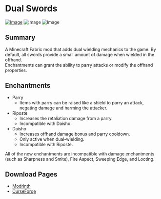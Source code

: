 # Dual Swords
[![Image](https://img.shields.io/badge/license-Apache2.0-orange?style=flat-square)](https://github.com/Provismet/Dual-Swords/blob/1.20/LICENSE)
![Image](https://img.shields.io/badge/environment-both-4caf50?style=flat-square)
![Image](https://img.shields.io/badge/mod%20loader-fabric-d64541?style=flat-square)

## Summary
A Minecraft Fabric mod that adds dual wielding mechanics to the game. By default, all swords provide a small amount of damage when wielded in the offhand.  
Enchantments can grant the ability to parry attacks or modify the offhand properties.

## Enchantments
- Parry 
  - Items with parry can be raised like a shield to parry an attack, negating damage and harming the attacker.  
- Riposte
  - Increases the retaliation damage from a parry.
  - Incompatible with Daisho.
- Daisho
  - Increases offhand damage bonus and parry cooldown.
  - Only active when dual-wielding.
  - Incompatible with Riposte.

All of the new enchantments are incompatible with damage enchantments (such as Sharpness and Smite), Fire Aspect, Sweeping Edge, and Looting.

## Download Pages
- [Modrinth](https://modrinth.com/mod/dual-swords)
- [CurseForge](https://curseforge.com/minecraft/mc-mods/dual-swords)
